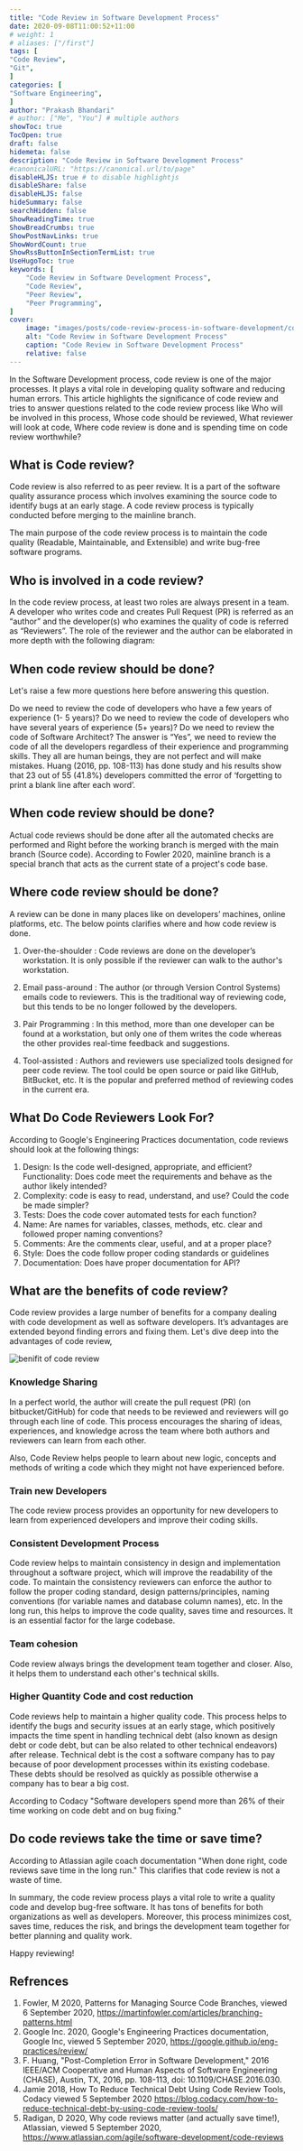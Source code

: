 ```yaml
---
title: "Code Review in Software Development Process"
date: 2020-09-08T11:00:52+11:00
# weight: 1
# aliases: ["/first"]
tags: [
"Code Review",
"Git",
]
categories: [
"Software Engineering",
]
author: "Prakash Bhandari"
# author: ["Me", "You"] # multiple authors
showToc: true
TocOpen: true
draft: false
hidemeta: false
description: "Code Review in Software Development Process"
#canonicalURL: "https://canonical.url/to/page"
disableHLJS: true # to disable highlightjs
disableShare: false
disableHLJS: false
hideSummary: false
searchHidden: false
ShowReadingTime: true
ShowBreadCrumbs: true
ShowPostNavLinks: true
ShowWordCount: true
ShowRssButtonInSectionTermList: true
UseHugoToc: true
keywords: [
    "Code Review in Software Development Process",
    "Code Review",
    "Peer Review",
    "Peer Programming",
]
cover: 
    image: "images/posts/code-review-process-in-software-development/code-review-process.png"
    alt: "Code Review in Software Development Process"
    caption: "Code Review in Software Development Process"
    relative: false
---
```


In the Software Development process, code review is one of the major processes. It plays a vital role in developing quality software and reducing human errors. This article highlights the significance of code review and tries to answer <!--more-->questions related to the code review process like Who will be involved in this process, Whose code should be reviewed, What reviewer will look at code, Where code review is done and is spending time on code review worthwhile?

## What is Code review?

Code review is also referred to as peer review. It is a part of the software quality assurance process which involves examining the source code to identify bugs at an early stage. A code review process is typically conducted before merging to the mainline branch.

The main purpose of the code review process is to maintain the code quality (Readable, Maintainable, and Extensible) and write bug-free software programs.

## Who is involved in a code review?

In the code review process,  at least two roles are always present in a team.  A developer who writes code and creates Pull Request (PR)  is referred as  an “author” and the developer(s) who examines the quality of code is referred as “Reviewers”.   The role of the reviewer and the author can be elaborated in more depth with the following diagram:


## When code review should be done?

Let's raise a few more questions here before answering this question.

Do we need to review the code of developers who have a few years of experience (1- 5 years)?
Do we need to review the code of developers who have several years of experience (5+ years)?
Do we need to review the code of Software Architect?
The answer is “Yes”, we need to review the code of all the developers regardless of their experience and programming skills. They all are human beings, they are not perfect and will make mistakes. Huang (2016, pp. 108-113) has done study and his results show that 23 out of 55 (41.8%) developers committed the error of ‘forgetting to print a blank line after each word’.

## When code review should be done?
Actual code reviews should be done after all the automated checks are performed and Right before the working branch is merged with the main branch (Source code).  According to Fowler 2020, mainline branch is a special branch  that acts as the current state of a project's code base.

## Where code review should be done?
A review can be done in many places like on developers’ machines, online platforms, etc. The below points clarifies where and how code review is done.

1. Over-the-shoulder : Code reviews are done on the developer’s workstation. It is only possible if the reviewer can walk to the author's workstation.

2. Email pass-around : The author (or through Version Control Systems) emails code to reviewers. This is the traditional way of reviewing code, but this tends to be no longer followed by the developers.

3. Pair Programming : In this method, more than one developer can be found at a workstation, but only one of them writes the code whereas the other provides real-time feedback and suggestions.

4. Tool-assisted : Authors and reviewers use specialized tools designed for peer code review. The tool could be open source or paid like GitHub, BitBucket, etc. It is the popular and preferred method of reviewing codes in the current era.

## What Do Code Reviewers Look For?
According to Google's Engineering Practices documentation, code reviews should look at the following things:

1. Design: Is the code well-designed, appropriate, and efficient?
Functionality: Does code meet the requirements and behave as the author likely intended? 
2. Complexity: code is easy to read, understand, and use? Could the code be made simpler?
3. Tests: Does the code cover automated tests for each function?
4. Name: Are names for variables, classes, methods, etc. clear and followed proper naming conventions?
5. Comments: Are the comments clear,  useful, and at a proper place?
6. Style: Does the code follow proper coding standards or guidelines
7. Documentation: Does have proper documentation for API?

## What are the benefits of code review?

Code review  provides a large number of benefits for a company dealing with code development as well as software developers.  It’s advantages are extended beyond  finding errors and fixing them.  Let's dive deep into the advantages of code review,

![benifit of code review](/images/posts/code-review-process-in-software-development/benifit-of-code-review.png#center)

### Knowledge Sharing 
In a perfect world, the author will create the pull request (PR) (on bitbucket/GitHub) for code that needs to be reviewed and reviewers will go through each line of code. This process encourages the sharing of ideas, experiences, and knowledge across the team where both authors and reviewers can learn from each other.

Also, Code Review helps people to learn about new logic, concepts and methods of writing a code which they might not have experienced before.

### Train new Developers
The code review process provides an opportunity for new developers to learn from experienced developers and improve their coding skills.

### Consistent Development Process
Code review helps to maintain consistency in design and implementation throughout a software project, which will improve the readability of the code. To maintain the consistency reviewers can enforce the author to follow the proper coding standard, design patterns/principles, naming conventions (for variable names and database column names), etc. In the long run, this helps to improve the code quality, saves time and resources. It is an essential factor for the large codebase.

### Team cohesion
Code review always brings the development team together and closer. Also, it helps them to understand each other's technical skills.

### Higher Quantity Code and cost reduction
Code reviews help to maintain a higher quality code. This process helps to identify the bugs and security issues at an early stage, which positively impacts the time  spent in handling technical debt (also known as design debt or code debt, but can be also related to other technical endeavors) after release. Technical debt is the cost a software company has to pay because of poor development processes within its existing codebase. These debts should be resolved as quickly as possible otherwise a company has to bear a big cost.

According to Codacy "Software developers spend more than 26% of their time working on code debt and on bug fixing."

## Do code reviews take the time or save time?

According to Atlassian agile coach documentation "When done right, code reviews save time in the long run." This clarifies that code review is not a waste of time.

In summary,  the code review process plays a vital role to write a quality code and develop bug-free software. It has tons of benefits for both organizations as well as developers.  Moreover, this process minimizes cost, saves time, reduces the risk, and brings the development team together for better planning and quality work.

Happy reviewing!


## Refrences

1. Fowler, M 2020, Patterns for Managing Source Code Branches, viewed 6 September 2020, https://martinfowler.com/articles/branching-patterns.html 
2. Google Inc. 2020, Google's Engineering Practices documentation, Google Inc, viewed 5 September 2020, https://google.github.io/eng-practices/review/
3. F. Huang, "Post-Completion Error in Software Development," 2016 IEEE/ACM Cooperative and Human Aspects of Software Engineering (CHASE), Austin, TX, 2016, pp. 108-113, doi: 10.1109/CHASE.2016.030.
4. Jamie 2018, How To Reduce Technical Debt Using Code Review Tools, Codacy  viewed 5 September 2020  https://blog.codacy.com/how-to-reduce-technical-debt-by-using-code-review-tools/   
5. Radigan, D 2020, Why code reviews matter (and actually save time!), Atlassian, viewed 5 September 2020, https://www.atlassian.com/agile/software-development/code-reviews
